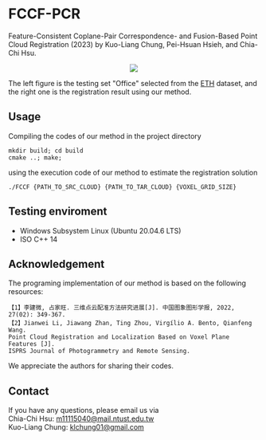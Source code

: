# FCCF-PCR
Feature-Consistent Coplane-Pair Correspondence- and Fusion-Based Point Cloud Registration (2023) by  Kuo-Liang Chung, Pei-Hsuan Hsieh, and Chia-Chi Hsu.  

<div align=center>
<img src="https://github.com/chris281293/FCCF-PCR/blob/main/Fig/office_result.png">
</div>

The left figure is the testing set "Office" selected from the [ETH](https://projects.asl.ethz.ch/datasets/doku.php?id=laserregistration:laserregistration) dataset, and the right one is the registration result using our method.
## Usage
Compiling the codes of our method in the project directory
```
mkdir build; cd build
cmake ..; make;
```
using the execution code of our method to estimate the registration solution
```
./FCCF {PATH_TO_SRC_CLOUD} {PATH_TO_TAR_CLOUD} {VOXEL_GRID_SIZE}
```
## Testing enviroment
* Windows Subsystem Linux (Ubuntu 20.04.6 LTS)
* ISO C++ 14

## Acknowledgement
The programing implementation of our method is based on the following resources: 
```
【1】李建微, 占家旺. 三维点云配准方法研究进展[J]. 中国图象图形学报, 2022, 27(02): 349-367. 
【2】Jianwei Li, Jiawang Zhan, Ting Zhou, Virgílio A. Bento, Qianfeng Wang. 
Point Cloud Registration and Localization Based on Voxel Plane Features [J]. 
ISPRS Journal of Photogrammetry and Remote Sensing.
```
We appreciate the authors for sharing their codes.
## Contact
If you have any questions, please email us via   
Chia-Chi Hsu: m11115040@mail.ntust.edu.tw  
Kuo-Liang Chung: klchung01@gmail.com

